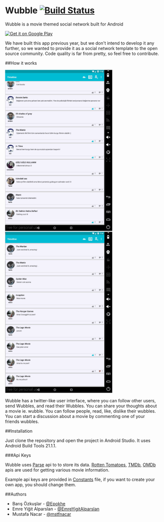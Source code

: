 # Wubble  [![Build Status](https://travis-ci.org/MovieNetwork/Wubble.svg?branch=master)](https://travis-ci.org/MovieNetwork/Wubble)

Wubble is a movie themed social network built for Android

<a href="https://play.google.com/store/apps/details?id=com.proxima.wubble_deneme">
<img alt="Get it on Google Play"
       src="https://cloud.githubusercontent.com/assets/12447257/8147861/0b474efe-1280-11e5-9f09-d6fb1ebaf954.png" />
</a>

We have built this app previous year, but we don't intend to develop it any further, 
so we wanted to provide it as a social network template to the open source community.
Code quality is far from pretty, so feel free to contribute.

##How it works

<img src="https://github.com/MovieNetwork/Wubble/blob/master/gifs/Feed.gif" width="350">
<img src="https://github.com/MovieNetwork/Wubble/blob/master/gifs/Movie.gif" width="350">


Wubble has a twitter-like user interface, where you can follow other users, send Wubbles, and read their Wubbles. 
You can share your thoughts about a movie ie. wubble.
You can follow people, read, like, dislike their wubbles.
You can start a discussion about a movie by commenting one of your friends wubbles.

##Installation

Just clone the repository and open the project in Android Studio. It uses Android Build Tools 21.1.1.

###Api Keys

Wubble uses [Parse](https://parse.com/) api to to store its data. 
[Rotten Tomatoes](http://developer.rottentomatoes.com/), [TMDb](https://www.themoviedb.org/documentation/api), [OMDb](http://www.omdbapi.com/)
apis are used for getting various movie information. 

Example api keys are provided in [Constants](https://github.com/MovieNetwork/Wubble/blob/master/app/src/main/java/com/proxima/Wubble/Constants.java#L89) file, 
if you want to create your own app, you should change them.

##Authors
* Barış Özkuşlar - [@Epokhe](https://github.com/Epokhe) 
* Emre Yiğit Alparslan - [@EmreYigitAlparslan](https://github.com/EmreYigitAlparslan)
* Mustafa Nacar - [@mstfnacar](https://github.com/mstfnacar)
